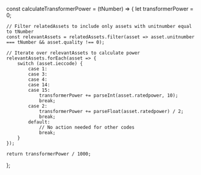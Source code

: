 const calculateTransformerPower = (tNumber) => {
    let transformerPower = 0;

    // Filter relatedAssets to include only assets with unitnumber equal to tNumber
    const relevantAssets = relatedAssets.filter(asset => asset.unitnumber === tNumber && asset.quality !== 0);

    // Iterate over relevantAssets to calculate power
    relevantAssets.forEach(asset => {
        switch (asset.ieccode) {
            case 1:
            case 3:
            case 4:
            case 14:
            case 15:
                transformerPower += parseInt(asset.ratedpower, 10);
                break;
            case 2:
                transformerPower += parseFloat(asset.ratedpower) / 2;
                break;
            default:
                // No action needed for other codes
                break;
        }
    });

    return transformerPower / 1000;
};
